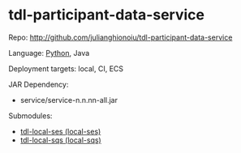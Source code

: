 # tdl-participant-data-service

Repo: http://github.com/julianghionoiu/tdl-participant-data-service

Language: [Python](python.md), Java

Deployment targets: local, CI, ECS

JAR Dependency:

- service/service-n.n.nn-all.jar

Submodules:

- [tdl-local-ses (local-ses)](tdl-local-ses.md)
- [tdl-local-sqs (local-sqs)](tdl-local-sqs.md)